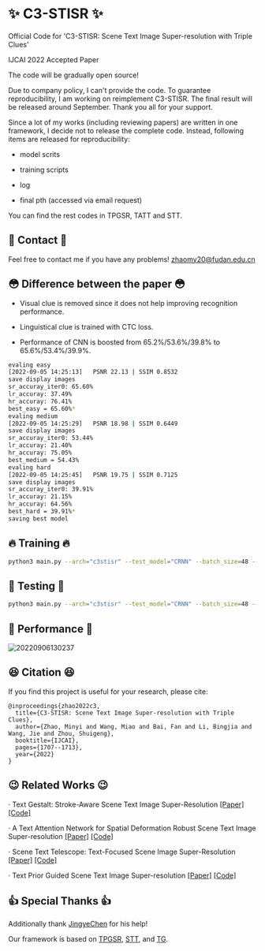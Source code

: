 # :sparkles: C3-STISR :sparkles:
Official Code for 'C3-STISR: Scene Text Image Super-resolution with Triple Clues'

IJCAI 2022 Accepted Paper 

The code will be gradually open source!

Due to company policy, I can't provide the code. To guarantee reproducibility, I am working on reimplement C3-STISR. The final result will be released around September. Thank you all for your support.

Since a lot of my works (including reviewing papers) are written in one framework, I decide not to release the complete code. Instead, following items are released for reproducibility:

- model scrits

- training scripts

- log

- final pth (accessed via email request)

You can find the rest codes in TPGSR, TATT and STT.

## :e-mail: Contact :e-mail:
Feel free to contact me if you have any problems! zhaomy20@fudan.edu.cn

## :flushed: Difference between the paper :flushed:

- Visual clue is removed since it does not help improving recognition performance.

- Linguistical clue is trained with CTC loss.

- Performance of CNN is boosted from 65.2\%/53.6\%/39.8\% to 65.6\%/53.4\%/39.9\%.
```bash
evaling easy
[2022-09-05 14:25:13]	PSNR 22.13 | SSIM 0.8532	
save display images
sr_accuray_iter0: 65.60%
lr_accuray: 37.49%
hr_accuray: 76.41%
best_easy = 65.60%*
evaling medium
[2022-09-05 14:25:29]	PSNR 18.98 | SSIM 0.6449	
save display images
sr_accuray_iter0: 53.44%
lr_accuray: 21.40%
hr_accuray: 75.05%
best_medium = 54.43%
evaling hard
[2022-09-05 14:25:45]	PSNR 19.75 | SSIM 0.7125	
save display images
sr_accuray_iter0: 39.91%
lr_accuray: 21.15%
hr_accuray: 64.56%
best_hard = 39.91%*
saving best model
```
## :fire: Training :fire:
```bash
python3 main.py --arch="c3stisr" --test_model="CRNN" --batch_size=48 --STN  --sr_share --gradient  --use_distill --stu_iter=1 --vis_dir='C3-STISR-Final' --mask
```
## :dizzy: Testing :dizzy:
```bash
python3 main.py --arch="c3stisr" --test_model="CRNN" --batch_size=48 --STN  --sr_share --gradient  --use_distill --stu_iter=1 --vis_dir='C3-STISR-Final' --mask --go_test --resume='***'
```
## :punch: Performance :punch: ##
![20220906130237](https://user-images.githubusercontent.com/43022408/188550875-ac52362a-59d8-406a-9c4c-2d90c02d2105.png)

## :satisfied: Citation :satisfied:
If you find this project is useful for your research, please cite:
```
@inproceedings{zhao2022c3,
  title={C3-STISR: Scene Text Image Super-resolution with Triple Clues},
  author={Zhao, Minyi and Wang, Miao and Bai, Fan and Li, Bingjia and Wang, Jie and Zhou, Shuigeng},
  booktitle={IJCAI},
  pages={1707--1713},
  year={2022}
}
```

## :wink: Related Works :wink:
· Text Gestalt: Stroke-Aware Scene Text Image Super-Resolution [[Paper]](https://arxiv.org/pdf/2112.08171.pdf) [[Code]](https://github.com/FudanVI/FudanOCR)

· A Text Attention Network for Spatial Deformation Robust Scene Text Image Super-resolution [[Paper]](https://arxiv.org/pdf/2203.09388.pdf) [[Code]](https://github.com/mjq11302010044/TATT)

· Scene Text Telescope: Text-Focused Scene Image Super-Resolution [[Paper]](https://openaccess.thecvf.com/content/CVPR2021/papers/Chen_Scene_Text_Telescope_Text-Focused_Scene_Image_Super-Resolution_CVPR_2021_paper.pdf) [[Code]](https://github.com/FudanVI/FudanOCR)

· Text Prior Guided Scene Text Image Super-resolution [[Paper]](https://arxiv.org/pdf/2106.15368.pdf) [[Code]](https://github.com/mjq11302010044/TPGSR)


## :thumbsup: Special Thanks :thumbsup:
Additionally thank [JingyeChen](https://github.com/JingyeChen) for his help!

Our framework is based on [TPGSR](https://github.com/mjq11302010044/TPGSR), [STT](https://github.com/FudanVI/FudanOCR), and [TG](https://github.com/FudanVI/FudanOCR).

